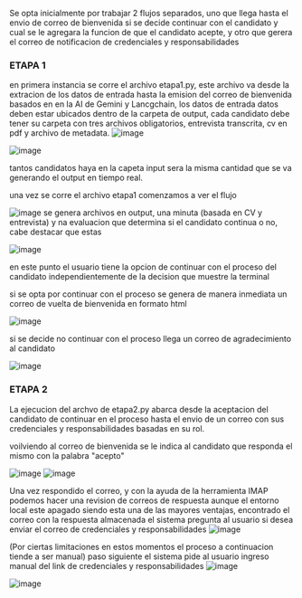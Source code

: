 Se opta inicialmente por trabajar 2 flujos separados, uno que llega hasta el envio de correo de bienvenida si se decide continuar con el candidato y cual se le agregara la funcion de que el candidato acepte, y otro que gerera el correo de notificacion de credenciales y responsabilidades

### ETAPA 1

en primera instancia se corre el archivo etapa1.py, este archivo va desde la extracion de los datos de entrada hasta la emision del correo de bienvenida  basados en en la AI de Gemini y Lancgchain, los datos de entrada datos deben estar ubicados dentro de la carpeta de output, cada candidato debe tener su carpeta con tres archivos obligatorios, entrevista transcrita, cv en pdf y archivo de metadata.
![image](https://github.com/user-attachments/assets/e6ab7342-fdd5-4a5c-9a70-5bc335d1ffed)

![image](https://github.com/user-attachments/assets/e72e39f2-87d8-4dbd-98c8-78763f6ade56)

tantos candidatos haya en la capeta input sera la misma cantidad que se va generando el output en tiempo real.



una vez se corre el archivo etapa1 comenzamos a ver el flujo

![image](https://github.com/user-attachments/assets/fddc76df-eac6-474b-bf6b-3f0e4893eff3)
se genera archivos en output, una minuta (basada en CV y entrevista) y na evaluacion que determina si el candidato continua o no, cabe destacar que estas 

![image](https://github.com/user-attachments/assets/fc68991c-be0a-425a-b366-b29d2d12c326)

en este punto el usuario tiene la opcion de continuar con el proceso del candidato independientemente de la decision que muestre la terminal

si se opta por continuar con el proceso se genera de manera inmediata un correo de vuelta de bienvenida en formato html

![image](https://github.com/user-attachments/assets/6d6545c9-f665-4a4e-a94e-8a270297145c)

si se decide no continuar con el proceso llega un correo de agradecimiento al candidato

![image](https://github.com/user-attachments/assets/881c6a9a-29bc-4047-b34d-5bbb31751992)

### ETAPA 2

La ejecucion del archvo de etapa2.py abarca desde la aceptacion del candidato de continuar en el proceso hasta el envio de un correo con sus credenciales y responsabilidades basadas en su rol.

voilviendo al correo de bienvenida se le indica al candidato que responda el mismo con la palabra "acepto"

![image](https://github.com/user-attachments/assets/34b95ee2-ad92-4ae4-ac9e-74a6c601b3dc)
![image](https://github.com/user-attachments/assets/5be0ab87-acdd-4e9b-8b29-d321c582bf46)


Una vez respondido el correo, y con la ayuda de la herramienta IMAP podemos hacer una revision de correos de respuesta aunque el entorno local este apagado siendo esta una de las mayores ventajas,
encontrado el correo con la respuesta almacenada el sistema pregunta al usuario si desea enviar el correo de credenciales y responsabilidades 
![image](https://github.com/user-attachments/assets/048036ed-6136-4559-bd55-52fc260d8fb2)

(Por ciertas limitaciones en estos momentos el proceso a continuacion tiende a ser manual) 
paso siguiente el sistema pide al usuario ingreso manual del link de credenciales y responsabilidades
![image](https://github.com/user-attachments/assets/5791745b-b89e-46b4-90a7-c21323e3194b)

![image](https://github.com/user-attachments/assets/47cb31c8-982b-4662-8cea-81d2e907ad6a)













